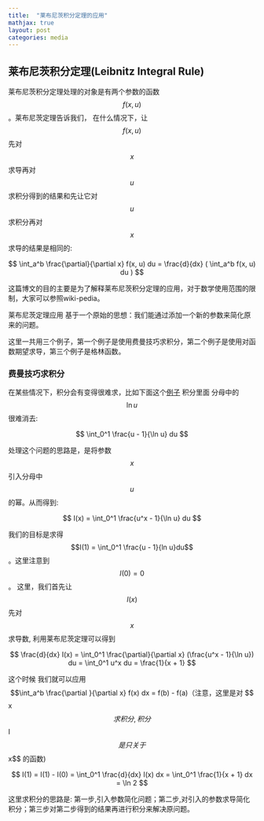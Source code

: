 ```yaml
---
title:  "莱布尼茨积分定理的应用"
mathjax: true
layout: post
categories: media
---
```

## 莱布尼茨积分定理(Leibnitz Integral Rule)

莱布尼茨积分定理处理的对象是有两个参数的函数$$f(x, u)$$。莱布尼茨定理告诉我们， 在什么情况下，让 $$f(x, u)$$ 先对 $$x$$ 求导再对 $$u$$ 求积分得到的结果和先让它对$$u$$求积分再对$$x$$求导的结果是相同的:

$$
\int_a^b \frac{\partial}{\partial x} f(x, u) du = \frac{d}{dx} ( \int_a^b f(x, u) du )
$$

这篇博文的目的主要是为了解释莱布尼茨积分定理的应用，对于数学使用范围的限制，大家可以参照wiki-pedia。

莱布尼茨定理应用 基于一个原始的思想：我们能通过添加一个新的参数来简化原来的问题。

这里一共用三个例子，第一个例子是使用费曼技巧求积分，第二个例子是使用对函数期望求导，第三个例子是格林函数。

### 费曼技巧求积分

在某些情况下，积分会有变得很难求，比如下面这个[例子](https://zackyzz.github.io/feynman.html)  积分里面 分母中的$$\ln u$$很难消去:


$$
\int_0^1 \frac{u - 1}{\ln u} du
$$


处理这个问题的思路是，是将参数$$x$$引入分母中$$u$$的幂。从而得到:


$$
I(x) = \int_0^1 \frac{u^x - 1}{\ln u} du
$$


我们的目标是求得$$I(1) = \int_0^1 \frac{u - 1}{ln u}du$$。这里注意到$$I(0) = 0$$。 这里，我们首先让$$I(x)$$ 先对$$x$$ 求导数, 利用莱布尼茨定理可以得到


$$
\frac{d}{dx} I(x) = \int_0^1 \frac{\partial}{\partial x} (\frac{u^x - 1}{\ln u}) du = \int_0^1 u^x du = \frac{1}{x + 1}
$$


这个时候 我们就可以应用 $$\int_a^b \frac{\partial }{\partial x} f(x) dx = f(b) - f(a)（注意，这里是对 $$x$$ 求积分, 积分 $$I$$ 是只关于 $$x$$ 的函数)


$$
I(1) = I(1) - I(0) = \int_0^1 \frac{d}{dx} I(x) dx = \int_0^1 \frac{1}{x + 1} dx = \ln 2
$$


这里求积分的思路是: 第一步,引入参数简化问题；第二步,对引入的参数求导简化积分；第三步对第二步得到的结果再进行积分来解决原问题。










